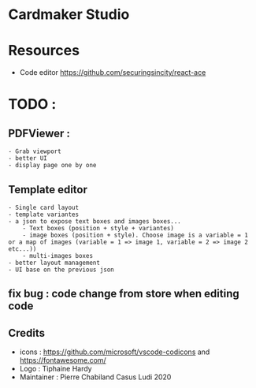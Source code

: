 # Cardmaker Studio



# Resources 

- Code editor https://github.com/securingsincity/react-ace


# TODO : 

## PDFViewer :
    - Grab viewport
    - better UI
    - display page one by one

## Template editor 
    - Single card layout
    - template variantes
    - a json to expose text boxes and images boxes...
        - Text boxes (position + style + variantes)
        - image boxes (position + style). Choose image is a variable = 1 or a map of images (variable = 1 => image 1, variable = 2 => image 2 etc...))
        - multi-images boxes
    - better layout management
    - UI base on the previous json 

## fix bug : code change from store when editing code 

## Credits 

- icons : https://github.com/microsoft/vscode-codicons and https://fontawesome.com/
- Logo : Tiphaine Hardy
- Maintainer : Pierre Chabiland
Casus Ludi 2020
